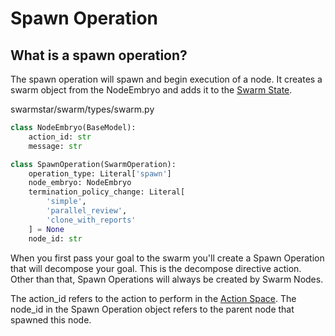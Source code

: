 # Spawn Operation
## What is a spawn operation?
The spawn operation will spawn and begin execution of a node. It creates a swarm object from the NodeEmbryo and adds it to the [Swarm State](../swarm_state.md).

<span class="pathname">swarmstar/swarm/types/swarm.py</span>
``` py
class NodeEmbryo(BaseModel):
    action_id: str
    message: str

class SpawnOperation(SwarmOperation):
    operation_type: Literal['spawn']
    node_embryo: NodeEmbryo
    termination_policy_change: Literal[
        'simple',
        'parallel_review', 
        'clone_with_reports'
    ] = None
    node_id: str
```
When you first pass your goal to the swarm you'll create a Spawn Operation that will decompose your goal. This is the decompose directive action. Other than that, Spawn Operations will always be created by Swarm Nodes. 

The action_id refers to the action to perform in the [Action Space](../action_space.md). The node_id in the Spawn Operation object refers to the parent node that spawned this node. 